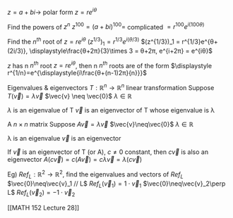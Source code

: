 $z = a+bi \to$ polar form $z = re^{iθ}$

Find the powers of $z^n$
$z^{100} = (a+bi)^{100} =$ complicated
$=r^{100}e^{i(100θ)}$

Find the $n^{th}$ root of $z=re^{iθ}$
$(z^{1/3})_1 = r^{1/3}e^{i(θ/3)}$
$(z^{1/3})_1 = r^{1/3}e^{θ+(2i/3)}, \displaystyle\frac{θ+2π}{3}\times 3 = θ+2π, e^{i+2π} = e^{iθ}$

$z$ has n $n^{th}$ root
$z=re^{iθ}$, then n $n^{th}$ roots are of the form
$\displaystyle r^{1/n}=e^{\displaystyle{i\frac{θ+(n-1)2π}{n}}}$


Eigenvalues & eigenvectors
$T: \mathbb{R}^n \to \mathbb{R}^n$ linear transformation
Suppose $T(\vec{v}) = λ\vec{v}$
	$\vec{v} \neq \vec{0}$
	$λ \in \mathbb{R}$

$λ$ is an eigenvalue of T
$\vec{v}$ is an eigenvector of T whose eigenvalue is λ

A $n\times n$ matrix 
Suppose $A\vec{v} = λ\vec{v}$
	$\vec{v}\neq\vec{0}$
	$λ\in\mathbb{R}$

λ is an eigenvalue
$\vec{v}$ is an eigenvector

If $\vec{v}$ is an eigenvector of T (or A),
	$c\neq 0$ constant, then $c\vec{v}$ is also an eigenvector
	$A(c\vec{v}) = c(A\vec{v}) = cλ\vec{v} = λ(c\vec{v})$

Eg) $Ref_L: \mathbb{R}^2\to\mathbb{R}^2$, find the eigenvalues and vectors of $Ref_L$
	$\vec{0}\neq\vec{v}_1 // L$
		$Ref_L(\vec{v}_1)= 1\cdot\vec{v}_1$
	$\vec{0}\neq\vec{v}_2\perp L$
		$Ref_L(\vec{v}_2)=-1\cdot \vec{v}_2$

[[MATH 152 Lecture 28]]
